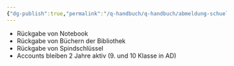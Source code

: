 ```yaml
---
{"dg-publish":true,"permalink":"/q-handbuch/q-handbuch/abmeldung-schueler-innen/"}
---
```


* Rückgabe von Notebook
* Rückgabe von Büchern der Bibliothek
* Rückgabe von Spindschlüssel
* Accounts bleiben 2 Jahre aktiv (9. und 10 Klasse in AD)
